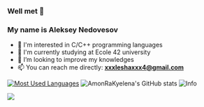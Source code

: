 ### Well met 👋  
### My name is Aleksey Nedovesov
- 👀 I'm interested in C/C++ programming languages
- 🌱 I'm currently studying at Ecole 42 university
- 💞️ I’m looking to improve my knowledges
- 📫 You can reach me directly: **xxxleshaxxx4@gmail.com**
<!-- 
github_dark 
&theme=radical -->
[![Most Used Languages](https://github-readme-stats.vercel.app/api/top-langs/?username=AmonRaKyelena&show_icons=true&theme=github_dark)](https://github.com/AmonRaKyelena?tab=repositories)
![AmonRaKyelena's GitHub stats](https://github-readme-stats.vercel.app/api?username=AmonRaKyelena&count_private=true&show_icons=true&theme=github_dark)
![Info](https://github-profile-summary-cards.vercel.app/api/cards/profile-details?username=AmonRaKyelena&show_icons=true&theme=github_dark)
 
![](https://komarev.com/ghpvc/?username=AmonRaKyelena&label=PROFILE+VIEWS&style=flat-square&color=blue)
